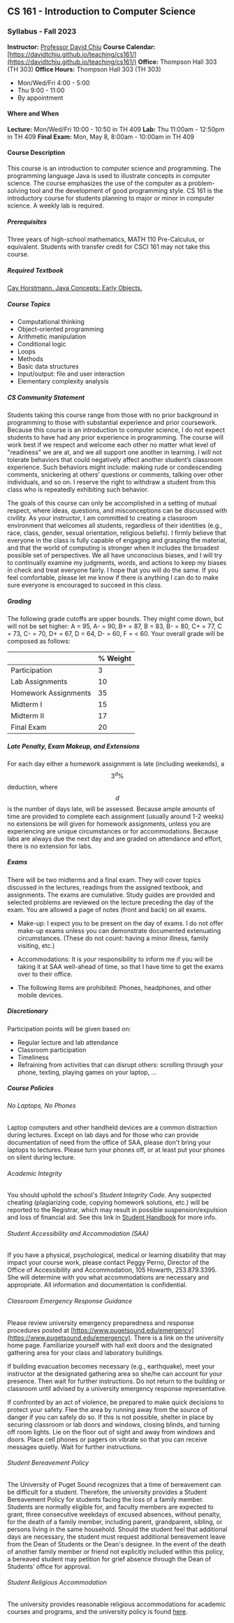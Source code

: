 ## CS 161 - Introduction to Computer Science
### Syllabus - Fall 2023

**Instructor:** [Professor David Chiu](https://davidtchiu.github.io)
**Course Calendar:** [https://davidtchiu.github.io/teaching/cs161/](https://davidtchiu.github.io/teaching/cs161/)
**Office:** Thompson Hall 303 (TH 303)
**Office Hours:** Thompson Hall 303 (TH 303)
  - Mon/Wed/Fri 4:00 - 5:00
  - Thu 9:00 - 11:00
  - By appointment

#### Where and When
**Lecture:** Mon/Wed/Fri 10:00 - 10:50 in TH 409
**Lab:** Thu 11:00am - 12:50pm in TH 409
**Final Exam:** Mon, May 8, 8:00am - 10:00am in TH 409

#### Course Description
This course is an introduction to computer science and programming. The programming language Java is used to illustrate concepts in computer science. The course emphasizes the use of the computer as a problem-solving tool and the development of good programming style. CS 161 is the introductory course for students planning to major or minor in computer science. A weekly lab is required.

##### Prerequisites
Three years of high-school mathematics, MATH 110 Pre-Calculus, or equivalent. Students with transfer credit for CSCI 161 may not take this course.

##### Required Textbook
[Cay Horstmann. Java Concepts: Early Objects.](https://www.amazon.com/Java-Concepts-Cay-S-Horstmann/dp/1119056500)


##### Course Topics
- Computational thinking
- Object-oriented programming
- Arithmetic manipulation
- Conditional logic
- Loops
- Methods
- Basic data structures
- Input/output: file and user interaction
- Elementary complexity analysis


##### CS Community Statement
Students taking this course range from those with no prior background in programming to those with substantial experience and prior coursework. Because this course is an introduction to computer science, I do not expect students to have had any prior experience in programming. The course will work best if we respect and welcome each other no matter what level of "readiness" we are at, and we all support one another in learning. I will not tolerate behaviors that could negatively affect another student’s classroom experience. Such behaviors might include: making rude or condescending comments, snickering at others’ questions or comments, talking over other individuals, and so on. I reserve the right to withdraw a student from this class who is repeatedly exhibiting such behavior.

The goals of this course can only be accomplished in a setting of mutual respect, where ideas, questions, and misconceptions can be discussed with civility. As your instructor, I am committed to creating a classroom environment that welcomes all students, regardless of their identities (e.g., race, class, gender, sexual orientation, religious beliefs). I firmly believe that everyone in the class is fully capable of engaging and grasping the material, and that the world of computing is stronger when it includes the broadest possible set of perspectives. We all have unconscious biases, and I will try to continually examine my judgments, words, and actions to keep my biases in check and treat everyone fairly. I hope that you will do the same. If you feel comfortable, please let me know if there is anything I can do to make sure everyone is encouraged to succeed in this class.


##### Grading
The following grade cutoffs are upper bounds. They might come down, but will not be set higher: A = 95, A- = 90, B+ = 87, B = 83, B- = 80, C+ = 77, C = 73, C- = 70, D+ = 67, D = 64, D- = 60, F = $<$ 60. Your overall grade will be composed as follows:

|   | % Weight |
| :--- | :--- |
| Participation | 3 |
| Lab Assignments | 10 |
| Homework Assignments | 35 |
| Midterm I | 15 |
| Midterm II | 17 |
| Final Exam | 20 |



##### Late Penalty, Exam Makeup, and Extensions
For each day either a homework assignment is late (including weekends), a $$3^d\%$$ deduction, where $$d$$ is the number of days late, will be assessed. Because ample amounts of time are provided to complete each assignment (usually around 1-2 weeks) no extensions be will given for homework assignments, unless you are experiencing are unique circumstances or for accommodations.
Because labs are always due the next day and are graded on attendance and effort, there is no extension for labs.


##### Exams
There will be two midterms and a final exam. They will cover topics discussed in the lectures, readings from the assigned textbook, and assignments. The exams are cumulative. Study guides are provided and selected problems are reviewed on the lecture preceding the day of the exam. You are allowed a page of notes (front and back) on all exams. 

- Make-up: I expect you to be present on the day of exams. I do not offer make-up exams unless you can demonstrate documented extenuating circumstances. (These do not count: having a minor illness, family visiting, etc.)

- Accommodations: It is *your* responsibility to inform me if you will be taking it at SAA well-ahead of time, so that I have time to get the exams over to their office.

- The following items are prohibited: Phones, headphones, and other mobile devices.


##### Discretionary
Participation points will be given based on:
- Regular lecture and lab attendance
- Classroom participation
- Timeliness
- Refraining from activities that can disrupt others: scrolling through your phone, texting, playing games on your laptop, ...


##### Course Policies

###### No Laptops, No Phones
Laptop computers and other handheld devices are a common distraction during lectures. Except on lab days and for those who can provide documentation of need from the office of SAA, please don't bring your laptops to lectures. Please turn your phones off, or at least put your phones on silent during lecture.

###### Academic Integrity
You should uphold the school's *Student Integrity Code*. Any suspected cheating (plagiarizing code, copying homework solutions, etc.) will be reported to the Registrar, which may result in possible suspension/expulsion and loss of financial aid. See this link in [Student Handbook](https://www.pugetsound.edu/student-life/personal-safety/student-handbook/academic-handbook/academic-integrity}{http://www.pugetsound.edu/student-life/personal-safety/student-handbook/academic-handbook/academic-integrity) for more info.

###### Student Accessibility and Accommodation (SAA)
If you have a physical, psychological, medical or learning disability that may impact your course work, please contact Peggy Perno, Director of the Office of Accessibility and Accommodation, 105 Howarth, 253.879.3395. She will determine with you what accommodations are necessary and appropriate. All information and documentation is confidential.

###### Classroom Emergency Response Guidance
Please review university emergency preparedness and response procedures posted at [https://www.pugetsound.edu/emergency](https://www.pugetsound.edu/emergency). There is a link on the university home page. Familiarize yourself with hall exit doors and the designated gathering area for your class and laboratory buildings.
 
If building evacuation becomes necessary (e.g., earthquake), meet your instructor at the designated gathering area so she/he can account for your presence. Then wait for further instructions. Do not return to the building or classroom until advised by a university emergency response representative.
 
If confronted by an act of violence, be prepared to make quick decisions to protect your safety. Flee the area by running away from the source of danger if you can safely do so. If this is not possible, shelter in place by securing classroom or lab doors and windows, closing blinds, and turning off room lights. Lie on the floor out of sight and away from windows and doors. Place cell phones or pagers on vibrate so that you can receive messages quietly. Wait for further instructions.

###### Student Bereavement Policy
The University of Puget Sound recognizes that a time of bereavement can be difficult for a student. Therefore,  the university provides a Student Bereavement Policy for students facing the loss of a family member. Students are normally eligible for, and faculty members are expected to grant, three consecutive weekdays of excused absences, without penalty, for the death of a family member, including parent, grandparent, sibling, or persons living in the same household. Should the student feel that additional days are necessary, the student must request additional bereavement leave from the Dean of Students or the Dean's designee. In the event of the death of another family member or friend not explicitly included within this policy, a bereaved student may petition for grief absence through the Dean of Students’ office for approval.

###### Student Religious Accommodation
The university provides reasonable religious accommodations for academic courses and programs, and the university policy is found [here](https://www.pugetsound.edu/about/offices-services/human-resources/policies/campus-policies/student-religious-accommodations-in-academic-courses-or-programs}{https://www.pugetsound.edu/about/offices-services/human-resources/policies/campus-policies/student-religious-accommodations-in-academic-courses-or-programs).


